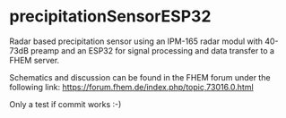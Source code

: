# precipitationSensorESP32
Radar based precipitation sensor using an IPM-165 radar modul with 40-73dB preamp and an ESP32 for signal processing and data transfer to a FHEM server.

Schematics and discussion can be found in the FHEM forum under the following link:
https://forum.fhem.de/index.php/topic,73016.0.html

Only a test if commit works :-)